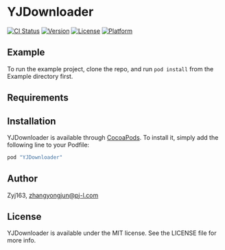 # YJDownloader

[![CI Status](http://img.shields.io/travis/Zyj163/YJDownloader.svg?style=flat)](https://travis-ci.org/Zyj163/YJDownloader)
[![Version](https://img.shields.io/cocoapods/v/YJDownloader.svg?style=flat)](http://cocoapods.org/pods/YJDownloader)
[![License](https://img.shields.io/cocoapods/l/YJDownloader.svg?style=flat)](http://cocoapods.org/pods/YJDownloader)
[![Platform](https://img.shields.io/cocoapods/p/YJDownloader.svg?style=flat)](http://cocoapods.org/pods/YJDownloader)

## Example

To run the example project, clone the repo, and run `pod install` from the Example directory first.

## Requirements

## Installation

YJDownloader is available through [CocoaPods](http://cocoapods.org). To install
it, simply add the following line to your Podfile:

```ruby
pod "YJDownloader"
```

## Author

Zyj163, zhangyongjun@pj-l.com

## License

YJDownloader is available under the MIT license. See the LICENSE file for more info.
